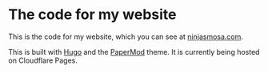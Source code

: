 # The code for my website
This is the code for my website, which you can see at [ninjasmosa.com](https://ninjasmosa.com).

This is built with [Hugo](https://gohugo.io) and the [PaperMod](https://github.com/adityatelange/hugo-PaperMod) theme. It is currently being hosted on Cloudflare Pages.
